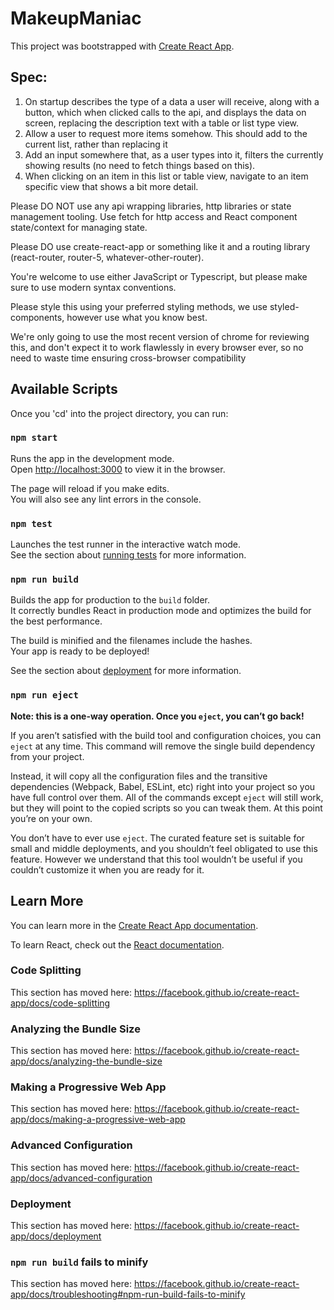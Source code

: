 # MakeupManiac
This project was bootstrapped with [Create React App](https://github.com/facebook/create-react-app).

## Spec:

1. On startup describes the type of a data a user will receive, along with a button, which when clicked calls to the api, and displays the data on screen, replacing the description text with a table or list type view.
2. Allow a user to request more items somehow. This should add to the current list, rather than replacing it
3. Add an input somewhere that, as a user types into it, filters the currently showing results (no need to fetch things based on this).
4. When clicking on an item in this list or table view, navigate to an item specific view that shows a bit more detail.

Please DO NOT use any api wrapping libraries, http libraries or state management tooling. Use fetch for http access and React component state/context for managing state.

Please DO use create-react-app or something like it and a routing library (react-router, router-5, whatever-other-router).

You're welcome to use either JavaScript or Typescript, but please make sure to use modern syntax conventions.

Please style this using your preferred styling methods, we use styled-components, however use what you know best.

We're only going to use the most recent version of chrome for reviewing this, and don't expect it to work flawlessly in every browser ever, so no need to waste time ensuring cross-browser compatibility

## Available Scripts

Once you 'cd' into the project directory, you can run:

### `npm start`

Runs the app in the development mode.<br>
Open [http://localhost:3000](http://localhost:3000) to view it in the browser.

The page will reload if you make edits.<br>
You will also see any lint errors in the console.

### `npm test`

Launches the test runner in the interactive watch mode.<br>
See the section about [running tests](https://facebook.github.io/create-react-app/docs/running-tests) for more information.

### `npm run build`

Builds the app for production to the `build` folder.<br>
It correctly bundles React in production mode and optimizes the build for the best performance.

The build is minified and the filenames include the hashes.<br>
Your app is ready to be deployed!

See the section about [deployment](https://facebook.github.io/create-react-app/docs/deployment) for more information.

### `npm run eject`

**Note: this is a one-way operation. Once you `eject`, you can’t go back!**

If you aren’t satisfied with the build tool and configuration choices, you can `eject` at any time. This command will remove the single build dependency from your project.

Instead, it will copy all the configuration files and the transitive dependencies (Webpack, Babel, ESLint, etc) right into your project so you have full control over them. All of the commands except `eject` will still work, but they will point to the copied scripts so you can tweak them. At this point you’re on your own.

You don’t have to ever use `eject`. The curated feature set is suitable for small and middle deployments, and you shouldn’t feel obligated to use this feature. However we understand that this tool wouldn’t be useful if you couldn’t customize it when you are ready for it.

## Learn More

You can learn more in the [Create React App documentation](https://facebook.github.io/create-react-app/docs/getting-started).

To learn React, check out the [React documentation](https://reactjs.org/).

### Code Splitting

This section has moved here: https://facebook.github.io/create-react-app/docs/code-splitting

### Analyzing the Bundle Size

This section has moved here: https://facebook.github.io/create-react-app/docs/analyzing-the-bundle-size

### Making a Progressive Web App

This section has moved here: https://facebook.github.io/create-react-app/docs/making-a-progressive-web-app

### Advanced Configuration

This section has moved here: https://facebook.github.io/create-react-app/docs/advanced-configuration

### Deployment

This section has moved here: https://facebook.github.io/create-react-app/docs/deployment

### `npm run build` fails to minify

This section has moved here: https://facebook.github.io/create-react-app/docs/troubleshooting#npm-run-build-fails-to-minify
